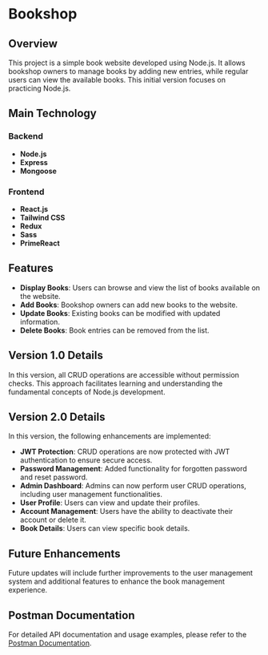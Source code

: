 # Bookshop

## Overview

This project is a simple book website developed using Node.js. It allows bookshop owners to manage books by adding new entries, while regular users can view the available books. This initial version focuses on practicing Node.js.

## Main Technology

### Backend

- **Node.js**
- **Express**
- **Mongoose**

### Frontend

- **React.js**
- **Tailwind CSS**
- **Redux**
- **Sass**
- **PrimeReact**

## Features

- **Display Books**: Users can browse and view the list of books available on the website.
- **Add Books**: Bookshop owners can add new books to the website.
- **Update Books**: Existing books can be modified with updated information.
- **Delete Books**: Book entries can be removed from the list.

## Version 1.0 Details

In this version, all CRUD operations are accessible without permission checks. This approach facilitates learning and understanding the fundamental concepts of Node.js development.

## Version 2.0 Details

In this version, the following enhancements are implemented:

- **JWT Protection**: CRUD operations are now protected with JWT authentication to ensure secure access.
- **Password Management**: Added functionality for forgotten password and reset password.
- **Admin Dashboard**: Admins can now perform user CRUD operations, including user management functionalities.
- **User Profile**: Users can view and update their profiles.
- **Account Management**: Users have the ability to deactivate their account or delete it.
- **Book Details**: Users can view specific book details.

## Future Enhancements

Future updates will include further improvements to the user management system and additional features to enhance the book management experience.

## Postman Documentation

For detailed API documentation and usage examples, please refer to the [Postman Documentation](https://documenter.getpostman.com/view/32181635/2sA3s9C7uW).
